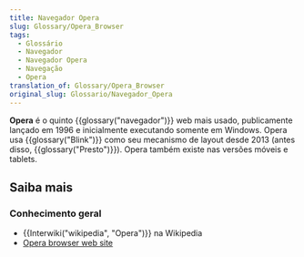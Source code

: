 ```yaml
---
title: Navegador Opera
slug: Glossary/Opera_Browser
tags:
  - Glossário
  - Navegador
  - Navegador Opera
  - Navegação
  - Opera
translation_of: Glossary/Opera_Browser
original_slug: Glossario/Navegador_Opera
---
```

**Opera** é o quinto {{glossary("navegador")}} web mais usado, publicamente lançado em 1996 e inicialmente executando somente em Windows. Opera usa {{glossary("Blink")}} como seu mecanismo de layout desde 2013 (antes disso, {{glossary("Presto")}}). Opera também existe nas versões móveis e tablets.

## Saiba mais

### Conhecimento geral

- {{Interwiki("wikipedia", "Opera")}} na Wikipedia
- [Opera browser web site](https://www.opera.com/)
